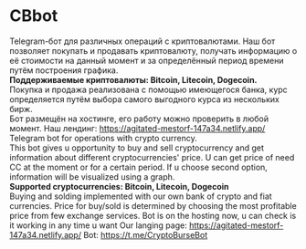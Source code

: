 # CBbot
Telegram-бот для различных операций с криптовалютами. Наш бот позволяет покупать и продавать криптовалюту, получать информацию о её стоимости на данный момент и за определённый период времени путём построения графика.<br>
<b>Поддерживаемые криптовалюты: Bitcoin, Litecoin, Dogecoin.</b><br>
Покупка и продажа реализована с помощью имеющегося банка, курс определяется путём выбора самого выгодного курса из нескольких бирж.<br>
Бот размещён на хостинге, его работу можно проверить в любой момент. Наш лендинг: https://agitated-mestorf-147a34.netlify.app/ <br>
Telegram bot for operations with crypto currency.<br>
This bot gives u opportunity to buy and sell cryptocurrency and get information about different cryptocurrencies' price. U can get price of need CC at the moment or for a certain period. If u choose second option, information will be visualized using a graph.<br>
<b>Supported cryptocurrencies: Bitcoin, Litecoin, Dogecoin</b><br>
Buying and solding implemented with our own bank of crypto and fiat currencies. Price for buy/sold is determined by choosing the most profitable price from few exchange services.
Bot is on the hosting now, u can check is it working in any time u want
Our langing page: https://agitated-mestorf-147a34.netlify.app/
Bot: https://t.me/CryptoBurseBot
